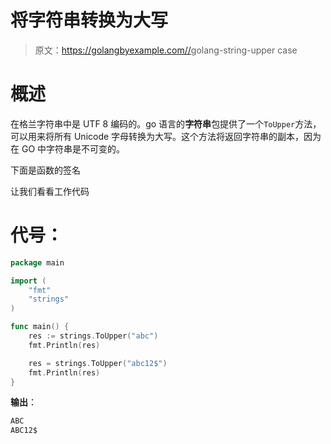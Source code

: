 # 将字符串转换为大写

> 原文：<https://golangbyexample.com//>golang-string-upper case

# **概述**

在格兰字符串中是 UTF 8 编码的。go 语言的**字符串**包提供了一个`ToUpper`方法，可以用来将所有 Unicode 字母转换为大写。这个方法将返回字符串的副本，因为在 GO 中字符串是不可变的。

下面是函数的签名

让我们看看工作代码

# **代号**：

```go
package main

import (
    "fmt"
    "strings"
)

func main() {
    res := strings.ToUpper("abc")
    fmt.Println(res)

    res = strings.ToUpper("abc12$")
    fmt.Println(res)
}
```

**输出**：

```go
ABC
ABC12$
```